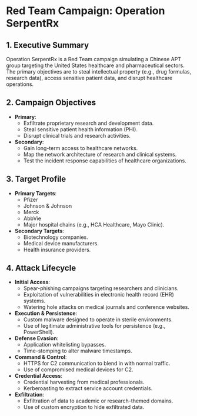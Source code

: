 # Red Team Campaign: Operation SerpentRx

## 1. Executive Summary

Operation SerpentRx is a Red Team campaign simulating a Chinese APT group targeting the United States healthcare and pharmaceutical sectors. The primary objectives are to steal intellectual property (e.g., drug formulas, research data), access sensitive patient data, and disrupt healthcare operations.

## 2. Campaign Objectives

*   **Primary**:
    *   Exfiltrate proprietary research and development data.
    *   Steal sensitive patient health information (PHI).
    *   Disrupt clinical trials and research activities.
*   **Secondary**:
    *   Gain long-term access to healthcare networks.
    *   Map the network architecture of research and clinical systems.
    *   Test the incident response capabilities of healthcare organizations.

## 3. Target Profile

*   **Primary Targets**:
    *   Pfizer
    *   Johnson & Johnson
    *   Merck
    *   AbbVie
    *   Major hospital chains (e.g., HCA Healthcare, Mayo Clinic).
*   **Secondary Targets**:
    *   Biotechnology companies.
    *   Medical device manufacturers.
    *   Health insurance providers.

## 4. Attack Lifecycle

*   **Initial Access**:
    *   Spear-phishing campaigns targeting researchers and clinicians.
    *   Exploitation of vulnerabilities in electronic health record (EHR) systems.
    *   Watering hole attacks on medical journals and conference websites.
*   **Execution & Persistence**:
    *   Custom malware designed to operate in sterile environments.
    *   Use of legitimate administrative tools for persistence (e.g., PowerShell).
*   **Defense Evasion**:
    *   Application whitelisting bypasses.
    *   Time-stomping to alter malware timestamps.
*   **Command & Control**:
    *   HTTPS for C2 communication to blend in with normal traffic.
    *   Use of compromised medical devices for C2.
*   **Credential Access**:
    *   Credential harvesting from medical professionals.
    *   Kerberoasting to extract service account credentials.
*   **Exfiltration**:
    *   Exfiltration of data to academic or research-themed domains.
    *   Use of custom encryption to hide exfiltrated data.
